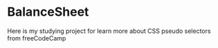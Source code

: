 # BalanceSheet
 Here is my studying project for learn more about CSS pseudo selectors from freeCodeCamp
